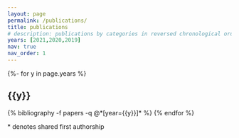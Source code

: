 ```yaml
---
layout: page
permalink: /publications/
title: publications
# description: publications by categories in reversed chronological order. generated by jekyll-scholar.
years: [2021,2020,2019]
nav: true
nav_order: 1
---
```

<!-- _pages/publications.md -->
<div class="publications">

{%- for y in page.years %}
  <h2 class="year">{{y}}</h2>
  {% bibliography -f papers -q @*[year={{y}}]* %}
{% endfor %}

</div>

\* denotes shared first authorship
